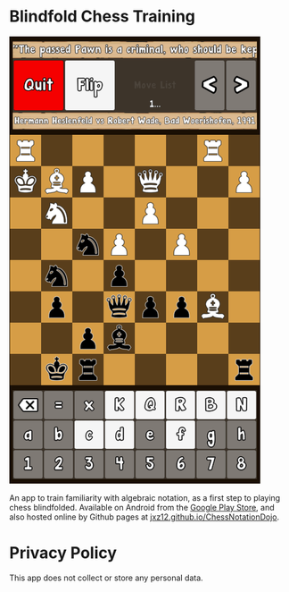 # Blindfold Chess Training
![image](philidor.png)

An app to train familiarity with algebraic notation, as a first step to playing chess blindfolded. Available on Android from the [Google Play Store](https://play.google.com/store/apps/details?id=com.JZ.ChessNotationDojo), and also hosted online by Github pages at [jxz12.github.io/ChessNotationDojo](https://jxz12.github.io/ChessNotationDojo).

# Privacy Policy
This app does not collect or store any personal data.
